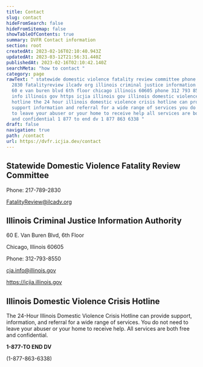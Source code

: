 ```yaml
---
title: Contact
slug: contact
hideFromSearch: false
hideFromSitemap: false
showTableOfContents: true
summary: DVFR Contact information
section: root
createdAt: 2023-02-16T02:10:40.943Z
updatedAt: 2023-03-12T21:56:31.440Z
publishedAt: 2023-02-16T02:10:42.140Z
searchMeta: "how to contact "
category: page
rawText: " statewide domestic violence fatality review committee phone 217 789
  2830 fatalityreview ilcadv org illinois criminal justice information authority
  60 e van buren blvd 6th floor chicago illinois 60605 phone 312 793 8550 cja
  info illinois gov https icjia illinois gov illinois domestic violence crisis
  hotline the 24 hour illinois domestic violence crisis hotline can provide
  support information and referral for a wide range of services you do not need
  to leave your abuser or your home to receive help all services are both free
  and confidential 1 877 to end dv 1 877 863 6338 "
draft: false
navigation: true
path: /contact
url: https://dvfr.icjia.dev/contact
---
```


## Statewide Domestic Violence Fatality Review Committee

Phone: 217-789-2830

FatalityReview@ilcadv.org

## Illinois Criminal Justice Information Authority

60 E. Van Buren Blvd, 6th Floor 

Chicago, Illinois 60605

Phone: 312-793-8550

cja.info@illinois.gov

https://icjia.illinois.gov

## Illinois Domestic Violence Crisis Hotline

The 24-Hour Illinois Domestic Violence Crisis Hotline can provide support, information, and referral for a wide range of services. You do not need to leave your abuser or your home to receive help. All services are both free and confidential.


**1-877-TO END DV**

(1-877-863-6338)

